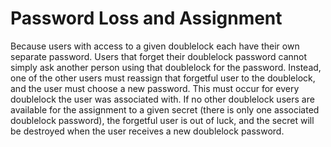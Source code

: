[title]: # (Password Loss and Assignment)
[tags]: # (DoubleLock)
[priority]: # (1000)

# Password Loss and Assignment

Because users with access to a given doublelock each have their own separate password. Users that forget their doublelock password cannot simply ask another person using that doublelock for the password. Instead, one of the other users must reassign that forgetful user to the doublelock, and the user must choose a new password. This must occur for every doublelock the user was associated with. If no other doublelock users are available for the assignment to a given secret (there is only one associated doublelock password), the forgetful user is out of luck, and the secret will be destroyed when the user receives a new doublelock password.
